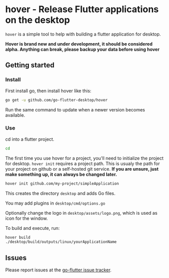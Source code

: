# hover - Release Flutter applications on the desktop

`hover` is a simple tool to help with building a flutter application for desktop.

**Hover is brand new and under development, it should be considered alpha. Anything can break, please backup your data before using hover**

## Getting started

### Install

First install go, then install hover like this:

```bash
go get -u github.com/go-flutter-desktop/hover
```

Run the same command to update when a newer version becomes available.

### Use

cd into a flutter project.

```bash
cd 
```

The first time you use hover for a project, you'll need to initialize the project for desktop. `hover init` requires a project path. This is usualy the path for your project on github or a self-hosted git service. __If you are unsure, just make something up, it can always be changed later.__

```bash
hover init github.com/my-project/simpleApplication
```

This creates the directory `desktop` and adds Go files.

You may add plugins in `desktop/cmd/options.go`

Optionally change the logo in `desktop/assets/logo.png`, which is used as icon for the window.

To build and execute, run:

```bash
hover build
./desktop/build/outputs/linux/yourApplicationName
```

## Issues

Please report issues at the [go-flutter issue tracker](https://github.com/go-flutter-desktop/go-flutter/issues/).
